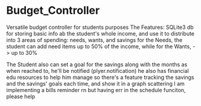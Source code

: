 # Budget_Controller
Versatile budget controller for students purposes
The Features:
  SQLite3 db for storing basic info ab the student's whole income, and use it to distribute into 3 areas of spending: needs, wants, and savings
 for the Needs, the student can add need items up to 50% of the income, 
 while for the Wants, -> up to 30%
 
The Student also can set a goal for the savings along with the months as when reached to, he'll be notified (plyer.notification)
he also has financial edu resources to help him manage so
there's a feature tracking the savings and the savings' goals each time, and show it in a graph scattering
I am implementing a bills reminder rn but having err in the schedule funciton, please help
